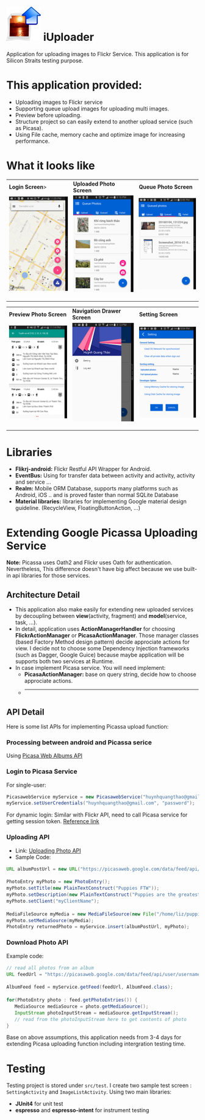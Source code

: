 # <img src="AppImages/app_image.png" width="90"/> iUploader
Application for uploading images to Flickr Service. This application is for Silicon Straits testing purpose.

# This application provided:
- Uploading images to Flickr service 
- Supporting queue upload images for uploading multi images.
- Preview before uploading.
- Structure project so can easily extend to another upload service (such as Picasa).
- Using File cache, memory cache and optimize image for increasing performance.

# What it looks like

<table>
  <tr>
    <td><b>Login Screen</b>></td>
    <td><b>Uploaded Photo Screen</b></td>
    <td><b>Queue Photo Screen</b></td>
  </tr>
  <tr>
    <td><img src="AppImages/1.png" width="240"/>&nbsp;&nbsp;&nbsp;</td>
    <td><img src="AppImages/2.png" width="240"/>&nbsp;&nbsp;&nbsp;</td>
    <td><img src="AppImages/3.png" width="240"/>&nbsp;&nbsp;&nbsp;</td>
  </tr>
</table>

<table>
  <tr>
    <td><b>Preview Photo Screen</b></td>
    <td><b>Navigation Drawer Screen</b></td>
    <td><b>Setting Screen</b></td>
  </tr>
  <tr>
    <td><img src="AppImages/4.png" width="240"/>&nbsp;&nbsp;&nbsp;</td>
    <td><img src="AppImages/5.png" width="240"/>&nbsp;&nbsp;&nbsp;</td>
    <td><img src="AppImages/6.png" width="240"/>&nbsp;&nbsp;&nbsp;</td>
  </tr>
</table>

# Libraries
- **Flikrj-android:** Flickr Restful API Wrapper for Android.
- **EventBus:** Using for transfer data between activity and activity, activity and service ...
- **Realm:** Mobile ORM Database, supports many platforms such as Android, iOS .. and is proved faster than normal SQLite Database
- **Material libraries:** libraries for implementing Google material design guideline. (RecycleView, FloatingButtonAction, ...)

# Extending Google Picassa Uploading Service
 **Note:** Picassa uses Oath2 and Flickr uses Oath for authentication. Nevertheless, This difference doesn't have big affect because we use built-in api libraries for those services.


## Architecture Detail
- This application also make easily for extending new uploaded services by decoupling between **view**(activity, fragment) and **model**(service, task, ...).
- In detail, application uses **ActionManagerHandler** for choosing **FlickrActionManager** or **PicasaActionManager**. Those manager classes (based Factory Method design pattern) decide approciate actions for view. I decide not to choose some Dependency Injection frameworks (such as Dagger, Google Guice) because maybe application will be supports both two services at Runtime.
- In case implement Picasa service. You will need implement:
  - **PicasaActionManager:** base on query string, decide how to choose approciate actions.
  - ****


## API Detail
 Here is some list APIs for implementing Picassa upload function:

### Processing between android and Picassa serice
 Using <a href="https://developers.google.com/picasa-web/?hl=en">Picasa Web Albums API</a>

### Login to Picasa Service
For single-user:
```java
PicasawebService myService = new PicasawebService("huynhquangthao@gmail.com");
myService.setUserCredentials("huynhquangthao@gmail.com", "password");
```

For dynamic login: Similar with Flickr API, need to call Picasa service for getting session token.
<a href="https://developers.google.com/picasa-web/docs/1.0/developers_guide_java">Reference link</a> 

### Uploading API 
 - Link: <a href="https://developers.google.com/picasa-web/docs/2.0/developers_guide_java?csw=1#UploadPhotos">Uploading Photo API</a>
 - Sample Code:
 ```java
URL albumPostUrl = new URL("https://picasaweb.google.com/data/feed/api/user/username/albumid/albumid");

PhotoEntry myPhoto = new PhotoEntry();
myPhoto.setTitle(new PlainTextConstruct("Puppies FTW"));
myPhoto.setDescription(new PlainTextConstruct("Puppies are the greatest."));
myPhoto.setClient("myClientName");

MediaFileSource myMedia = new MediaFileSource(new File("/home/liz/puppies.jpg"), "image/jpeg");
myPhoto.setMediaSource(myMedia);
PhotoEntry returnedPhoto = myService.insert(albumPostUrl, myPhoto);
```

### Download Photo API
Example code:
 ```java
// read all photos from an album
URL feedUrl = "https://picasaweb.google.com/data/feed/api/user/username/albumid/albumid";

AlbumFeed feed = myService.getFeed(feedUrl, AlbumFeed.class);

for(PhotoEntry photo : feed.getPhotoEntries()) {
    MediaSource mediaSource = photo.getMediaSource();
    InputStream photoInputStream = mediaSource.getInputStream();
    // read from the photoInputStream here to get contents of photo
}
 ```

Base on above assumptions, this application needs from 3-4 days for extending Picasa uploading function including intergration testing time.

# Testing
Testing project is stored under `src/test`. I create two sample test screen : `SettingActivity` and `ImageListActivity`. Using two main libraries:
 - **JUnit4** for unit test
 - **espresso** and **espresso-intent** for instrument testing
